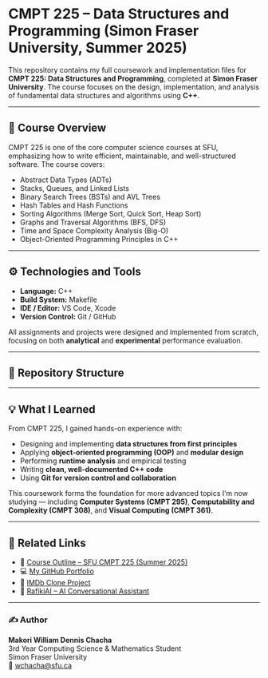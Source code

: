# CMPT 225 – Data Structures and Programming (Simon Fraser University, Summer 2025)

This repository contains my full coursework and implementation files for **CMPT 225: Data Structures and Programming**, completed at **Simon Fraser University**. The course focuses on the design, implementation, and analysis of fundamental data structures and algorithms using **C++**.

---

## 🧠 Course Overview
CMPT 225 is one of the core computer science courses at SFU, emphasizing how to write efficient, maintainable, and well-structured software. The course covers:

- Abstract Data Types (ADTs)
- Stacks, Queues, and Linked Lists  
- Binary Search Trees (BSTs) and AVL Trees  
- Hash Tables and Hash Functions  
- Sorting Algorithms (Merge Sort, Quick Sort, Heap Sort)  
- Graphs and Traversal Algorithms (BFS, DFS)  
- Time and Space Complexity Analysis (Big-O)  
- Object-Oriented Programming Principles in C++

---

## ⚙️ Technologies and Tools
- **Language:** C++  
- **Build System:** Makefile  
- **IDE / Editor:** VS Code, Xcode  
- **Version Control:** Git / GitHub  

All assignments and projects were designed and implemented from scratch, focusing on both **analytical** and **experimental** performance evaluation.

---

## 📁 Repository Structure

---

## 💡 What I Learned
From CMPT 225, I gained hands-on experience with:
- Designing and implementing **data structures from first principles**
- Applying **object-oriented programming (OOP)** and **modular design**
- Performing **runtime analysis** and empirical testing
- Writing **clean, well-documented C++ code**
- Using **Git for version control and collaboration**

This coursework forms the foundation for more advanced topics I’m now studying — including **Computer Systems (CMPT 295)**, **Computability and Complexity (CMPT 308)**, and **Visual Computing (CMPT 361)**.

---

## 🔗 Related Links
- 📘 [Course Outline – SFU CMPT 225 (Summer 2025)](https://www.sfu.ca/outlines.html?2025/summer/cmpt/225/d100)
- 💻 [My GitHub Portfolio](https://github.com/WilliamMakori)
- 🧩 [IMDb Clone Project](https://github.com/WilliamMakori/imdb-clone)
- 🤖 [RafikiAI – AI Conversational Assistant](https://github.com/WilliamMakori/RafikiAI)

---

### ✍️ Author
**Makori William Dennis Chacha**  
3rd Year Computing Science & Mathematics Student  
Simon Fraser University  
📧 [wchacha@sfu.ca](mailto:wchacha@sfu.ca)

